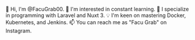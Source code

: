 👋 Hi, I'm @FacuGrab00.
👀 I'm interested in constant learning.
🌱 I specialize in programming with Laravel and Nuxt 3.
💡 I'm keen on mastering Docker, Kubernetes, and Jenkins.
📫 You can reach me as "Facu Grab" on Instagram.

<!---
FacuGrab00/FacuGrab00 is a ✨ special ✨ repository because its `README.md` (this file) appears on your GitHub profile.
You can click the Preview link to take a look at your changes.
--->
